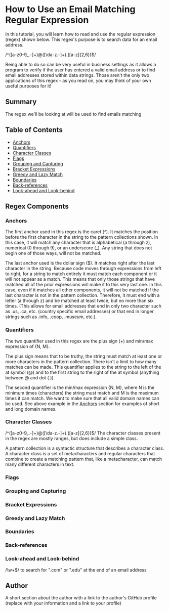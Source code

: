 # How to Use an Email Matching Regular Expression

In this tutorial, you will learn how to read and use the regular expression (regex) shown below. This regex's purpose is to search data for an email address.

/^([a-z0-9_\.-]+)@([\da-z\.-]+)\.([a-z]{2,6})$/

Being able to do so can be very useful in business settings as it allows a program to verify if the user has entered a valid email address or to find email addresses stored within data strings. Those aren't the only two applications of this regex - as you read on, you may think of your own useful purposes for it!

## Summary

The regex we'll be looking at will be used to find emails matching

## Table of Contents

- [Anchors](#anchors)
- [Quantifiers](#quantifiers)
- [Character Classes](#character-classes)
- [Flags](#flags)
- [Grouping and Capturing](#grouping-and-capturing)
- [Bracket Expressions](#bracket-expressions)
- [Greedy and Lazy Match](#greedy-and-lazy-match)
- [Boundaries](#boundaries)
- [Back-references](#back-references)
- [Look-ahead and Look-behind](#look-ahead-and-look-behind)

## Regex Components

### Anchors
The first anchor used in this regex is the caret (^). It matches the position before the first character in the string to the pattern collections shown. In this case, it will match any character that is alphabetical (a through z), numerical (0 through 9), or an underscore (_). Any string that does not begin one of those ways, will not be matched.   

The last anchor used is the dollar sign ($). It matches right after the last character in the string. Because code moves through expressions from left to right, for a string to match entirely it must match each component or it will not appear as a match. This means that only those strings that have matched all of the prior expressions will make it to this very last one. In this case, even if it matches all other components, it will not be matched if the last character is not in the pattern collection. Therefore, it must end with a letter (a through z) and be matched at least twice, but no more than six times. (This allows for email addresses that end in only two character such as .us, .ca, etc. (country specific email addresses) or that end in longer strings such as .info, .coop, .museum, etc.).

### Quantifiers
The two quantifier used in this regex are the plus sign (+) and min/max expression of {N, M}. 

The plus sign means that to be truthy, the string must match at least one or more characters in the pattern collection. There isn't a limit to how many matches can be made. This quantifier applies to the string to the left of the at symbol (@) and to the first string to the right of the at symbol (anything between @ and dot (.)).

The second quantifier is the min/max expression {N, M}, where N is the minimum times (characters) the string must match and M is the maximum times it can match. We want to make sure that all valid domain names can be used. See above example in the [Anchors](#anchors) section for examples of short and long domain names.

### Character Classes
/^([a-z0-9_\.-]+)@([\da-z\.-]+)\.([a-z]{2,6})$/
The character classes present in the regex are mostly ranges, but does include a simple class.

A pattern collection is a syntactic structure that describes a character class. A character class is a set of metacharacters and regular characters that combine to create a matching pattern that, like a metacharacter, can match many different characters in text.

### Flags

### Grouping and Capturing

### Bracket Expressions

### Greedy and Lazy Match

### Boundaries

### Back-references

### Look-ahead and Look-behind

/\w+$/ to search for ".com" or ".edu" at the end of an email address

## Author

A short section about the author with a link to the author's GitHub profile (replace with your information and a link to your profile)
